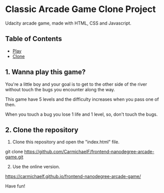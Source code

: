# Classic Arcade Game Clone Project

Udacity arcade game, made with HTML, CSS and Javascript.

## Table of Contents

- [Play](#1)
- [Clone](#2)

## 1. Wanna play this game?

You're a little boy and your goal is to get to the other side of the river without touch the bugs you encounter along the way.

This game have 5 levels and the difficulty increases when you pass one of then.

When you touch a bug you lose 1 life and 1 level, so, don't touch the bugs.

## 2. Clone the repository

1. Clone this repository and open the "index.html" file.

git clone https://github.com/CarmichaelF/frontend-nanodegree-arcade-game.git

2. Use the online version.

https://carmichaelf.github.io/frontend-nanodegree-arcade-game/

Have fun!